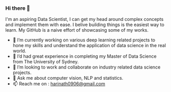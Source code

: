 ### Hi there 👋

I'm an aspiring Data Scientist, I can get my head around complex concepts and implement them with ease. I belive building things is the easiest way to learn. My GitHub is a naive effort of showcasing some of my works.

- 🔭 I’m currently working on various deep learning related projects to hone my skills and understand the application of data science in the real world.
- 🌱 I’d had great experience in completing my Master of Data Science from The University of Sydney.
- 👯 I’m looking to work and collaborate on industry related data science projects.
- 💬 Ask me about computer vision, NLP and statistics.
- 📫 Reach me on : harinath0906@gmail.com


<!--
**harinath0906/harinath0906** is a ✨ _special_ ✨ repository because its `README.md` (this file) appears on your GitHub profile.

Here are some ideas to get you started:

-->
